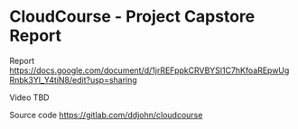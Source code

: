 # CloudCourse - Project Capstore Report

Report
https://docs.google.com/document/d/1jrREFppkCRVBYSl1C7hKfoaREpwUgRnbk3Yl_Y4tiN8/edit?usp=sharing

Video
TBD

Source code
https://gitlab.com/ddjohn/cloudcourse


